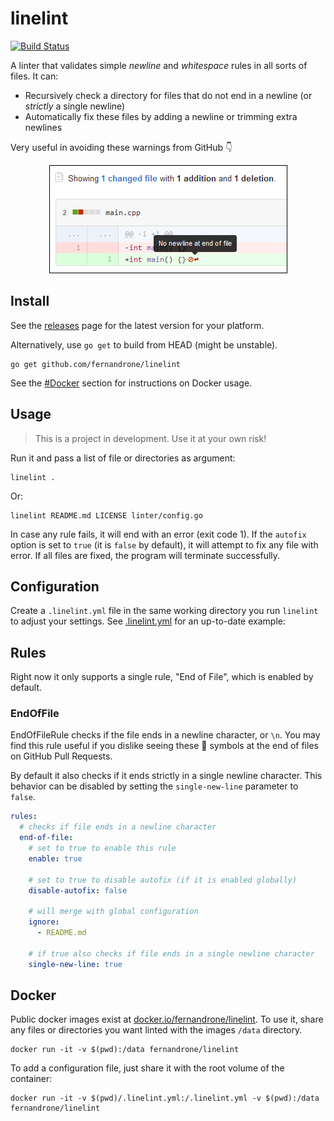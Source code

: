 # linelint

[![Build Status](https://cloud.drone.io/api/badges/fernandrone/linelint/status.svg)](https://cloud.drone.io/fernandrone/linelint)

A linter that validates simple _newline_ and _whitespace_ rules in all sorts of files. It can:

- Recursively check a directory for files that do not end in a newline (or _strictly_ a single newline)
- Automatically fix these files by adding a newline or trimming extra newlines

Very useful in avoiding these warnings from GitHub 👇

<p align="center">
  <img src="./.img/github-diff-no-newline-warning.png">
</p>

## Install

See the [releases](https://github.com/fernandrone/linelint/releases) page for the latest version for your platform.

Alternatively, use `go get` to build from HEAD (might be unstable).

```console
go get github.com/fernandrone/linelint
```

See the [#Docker](#Docker) section for instructions on Docker usage.

## Usage

> This is a project in development. Use it at your own risk!

Run it and pass a list of file or directories as argument:

```console
linelint .
```

Or:

```console
linelint README.md LICENSE linter/config.go
```

In case any rule fails, it will end with an error (exit code 1). If the `autofix` option is set to `true` (it is `false` by default), it will attempt to fix any file with error. If all files are fixed, the program will terminate successfully.

## Configuration

Create a `.linelint.yml` file in the same working directory you run `linelint` to adjust your settings. See [.linelint.yml](.linelint.yml) for an up-to-date example:

## Rules

Right now it only supports a single rule, "End of File", which is enabled by default.

### EndOfFile

EndOfFileRule checks if the file ends in a newline character, or `\n`. You may find this rule useful if you dislike seeing these 🚫 symbols at the end of files on GitHub Pull Requests.

By default it also checks if it ends strictly in a single newline character. This behavior can be disabled by setting the `single-new-line` parameter to `false`.

```yaml
rules:
  # checks if file ends in a newline character
  end-of-file:
    # set to true to enable this rule
    enable: true

    # set to true to disable autofix (if it is enabled globally)
    disable-autofix: false

    # will merge with global configuration
    ignore:
      - README.md

    # if true also checks if file ends in a single newline character
    single-new-line: true
```

## Docker

Public docker images exist at [docker.io/fernandrone/linelint](https://hub.docker.com/repository/docker/fernandrone/linelint). To use it, share any files or directories you want linted with the images `/data` directory.

```console
docker run -it -v $(pwd):/data fernandrone/linelint
```

To add a configuration file, just share it with the root volume of the container:

```console
docker run -it -v $(pwd)/.linelint.yml:/.linelint.yml -v $(pwd):/data fernandrone/linelint
```
